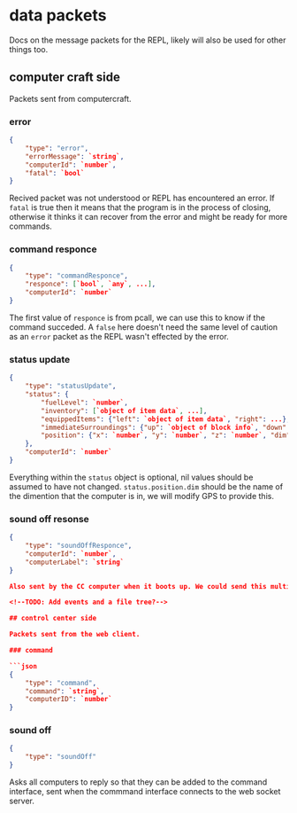 # data packets

Docs on the message packets for the REPL, likely will also be used for other things too.

## computer craft side

Packets sent from computercraft.

### error

```json
{
    "type": "error",
    "errorMessage": `string`,
    "computerId": `number`,
    "fatal": `bool`
}
```

Recived packet was not understood or REPL has encountered an error.  If `fatal` is true then it means that the program is in the process of closing, otherwise it thinks it can recover from the error and might be ready for more commands.

### command responce

```json
{
    "type": "commandResponce",
    "responce": [`bool`, `any`, ...],
    "computerId": `number`
}
```

The first value of `responce` is from pcall, we can use this to know if the command succeded. A `false` here doesn't need the same level of caution as an `error` packet as the REPL wasn't effected by the error.

### status update

```json
{
    "type": "statusUpdate",
    "status": {
        "fuelLevel": `number`,
        "inventory": [`object of item data`, ...],
        "equippedItems": {"left": `object of item data`, "right": ...},
        "immediateSurroundings": {"up": `object of block info`, "down": ..., "front":...},
        "position": {"x": `number`, "y": `number`, "z": `number`, "dim": `string`}
    },
    "computerId": `number`
}
```

Everything within the `status` object is optional, nil values should be assumed to have not changed. `status.position.dim` should be the name of the dimention that the computer is in, we will modify GPS to provide this.

### sound off resonse

```json
{
    "type": "soundOffResponce",
    "computerId": `number`,
    "computerLabel": `string`
}

Also sent by the CC computer when it boots up. We could send this multiple times, either because we rebooted/reconnected.

<!--TODO: Add events and a file tree?-->

## control center side

Packets sent from the web client.

### command

```json
{
    "type": "command",
    "command": `string`,
    "computerID": `number`
}
```

### sound off

```json
{
    "type": "soundOff"
}
```

Asks all computers to reply so that they can be added to the command interface, sent when the commmand interface connects to the web socket server.
